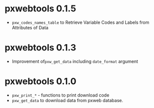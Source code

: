 # pxwebtools 0.1.5

* `pxw_codes_names_table` to Retrieve Variable Codes and Labels from Attributes of Data

# pxwebtools 0.1.3

* Improvement of`pxw_get_data` including `date_format` argument 


# pxwebtools 0.1.0

* `pxw_print_*` - functions to print download code
* `pxw_get_data` to download data from pxweb database.



